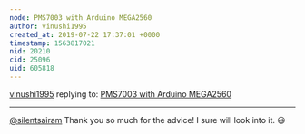 ```yaml
---
node: PMS7003 with Arduino MEGA2560
author: vinushi1995
created_at: 2019-07-22 17:37:01 +0000
timestamp: 1563817021
nid: 20210
cid: 25096
uid: 605818
---
```




[vinushi1995](../profile/vinushi1995) replying to: [PMS7003 with Arduino MEGA2560](../notes/vinushi1995/07-21-2019/pms7003-with-arduino-mega2560)

----
[@silentsairam](/profile/silentsairam) Thank you so much for the advice! I sure will look into it. 😃 